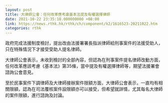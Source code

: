 ```yaml
---
layout: post
title: 大律師公會：任何改革應考慮基本法提及有權選擇律師
date: 2021-10-22 23:35:18.000000000 +08:00
link: https://news.rthk.hk/rthk/ch/component/k2/1616523-20211022.htm
categories: rthk
---
```


政府完成法援制度檢討，提出改由法援署署長指派律師給刑事案件的法援受助人，只在特殊情況下才接受受助人提名律師。

大律師公會表示，未收到檢討的全部內容，但認為在刑事案件提名律師改動方面，任何改革應該考慮《基本法》第35條，當中提及有權選擇律師等，期望法援署會諮詢公會意見。

至於民事案件下調律師及大律師接辦案件限額方面，大律師公會表示，一直均有相關限額，認為在司法覆核案件設限額亦可以接受，但希望就詳情，尤其每名大律師的案件限額，進行諮詢及討論。
